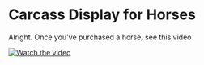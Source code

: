 # Carcass Display for Horses

Alright. Once you've purchased a horse, see this video

[![Watch the video](https://img.youtube.com/vi/0Uh7-i7176o/maxresdefault.jpg)](https://www.youtube.com/watch?v=0Uh7-i7176o)

